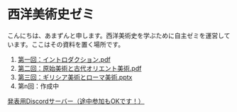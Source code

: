 # 西洋美術史ゼミ

こんにちは、あまずんと申します。西洋美術史を学ぶために自主ゼミを運営しています。ここはその資料を置く場所です。<br>

1. [第一回：イントロダクション.pdf](https://github.com/amazuun/Art_of_Europe/files/7860018/default.pdf)
2. [第二回：原始美術と古代オリエント美術.pdf](https://github.com/amazuun/Art_of_Europe/files/7939540/default.pdf)
3. [第三回：ギリシア美術とローマ美術.pptx](https://github.com/amazuun/Art_of_Europe/files/7960255/default.pptx)
4. 第n回：作成中

[発表用Discordサーバー（途中参加もOKです！）](https://discord.gg/YtEBb8YUps)
